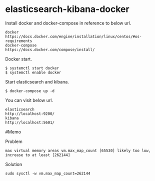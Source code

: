 # elasticsearch-kibana-docker
Install docker and docker-compose in reference to below url.

    docker
    https://docs.docker.com/engine/installation/linux/centos/#os-requirements
    docker-compose
    https://docs.docker.com/compose/install/
    
Docker start.

    $ systemctl start docker
    $ systemctl enable docker

Start elasticsearch and kibana.

    $ docker-compose up -d

You can visit below url.

    elasticsearch
    http://localhost:9200/
    kibana
    http://localhost:5601/

#Memo

Problem

    max virtual memory areas vm.max_map_count [65530] likely too low, increase to at least [262144]

Solution

    sudo sysctl -w vm.max_map_count=262144
    
